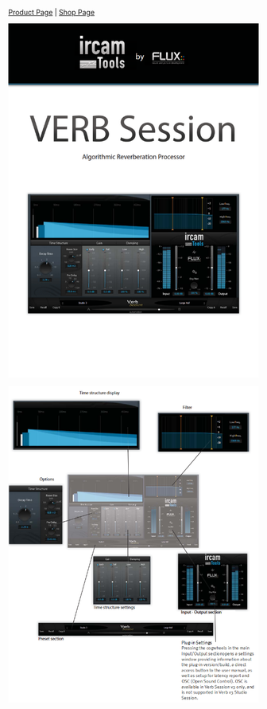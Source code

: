 [Product Page](https://www.flux.audio/project/ircam-verb-session-v3/) 
| [Shop Page](https://shop.flux.audio/en_US/products/ircam-verb-session)

![](include/verb_session_00.png)

![](include/verb_session_01.png)